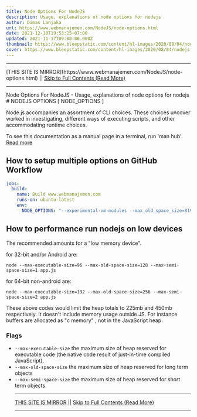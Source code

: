 ```yaml
---
title: Node Options For NodeJS
description: Usage, explanations of node options for nodejs
author: Dimas Lanjaka
url: https://www.webmanajemen.com/NodeJS/node-options.html
date: 2021-12-10T19:53:25+07:00
updated: 2021-11-17T09:00:00.000Z
thumbnail: https://www.bleepstatic.com/content/hl-images/2020/08/04/nodejs-header.jpg
cover: https://www.bleepstatic.com/content/hl-images/2020/08/04/nodejs-header.jpg
---
```


<hr/> [THIS SITE IS MIRROR](https://www.webmanajemen.com/NodeJS/node-options.html) || <a href="https://www.webmanajemen.com/NodeJS/node-options.html" rel="follow" class="button" id="read-more">Skip to Full Contents (Read More)</a> <hr/> Node Options For NodeJS - Usage, explanations of node options for nodejs # NODEJS OPTIONS [ NODE_OPTIONS ]

Node.js accompanies an assortment of CLI choices. These choices uncover worked in investigating, different ways of executing scripts, and other accommodating runtime choices.

To see this documentation as a manual page in a terminal, run 'man hub'. [Read more](https://nodejs.org/api/cli.html)

## How to setup multiple options on GitHub Workflow
```yaml
jobs:
  build:
    name: Build www.webmanajemen.com
    runs-on: ubuntu-latest
    env:
      NODE_OPTIONS: "--experimental-vm-modules --max_old_space_size=8192"
```

## How to performance run nodejs on low devices
The recommended amounts for a "low memory device".

for 32-bit and/or Android are:
```shell
node --max-executable-size=96 --max-old-space-size=128 --max-semi-space-size=1 app.js
```
for 64-bit non-android are:
```shell
node --max-executable-size=192 --max-old-space-size=256 --max-semi-space-size=2 app.js
```
These above codes would limit the heap totals to 225mb and 450mb respectively. It doesn't include memory usage outside JS. For instance buffers are allocated as "c memory" , not in the JavaScript heap.

### Flags
- `--max-executable-size` the maximum size of heap reserved for executable code (the native code result of just-in-time compiled JavaScript).
- `--max-old-space-size` the maximum size of heap reserved for long term objects
- `--max-semi-space-size` the maximum size of heap reserved for short term objects <hr/> [THIS SITE IS MIRROR](https://www.webmanajemen.com/NodeJS/node-options.html) || <a href="https://www.webmanajemen.com/NodeJS/node-options.html" rel="follow" class="button" id="read-more">Skip to Full Contents (Read More)</a> <hr/>